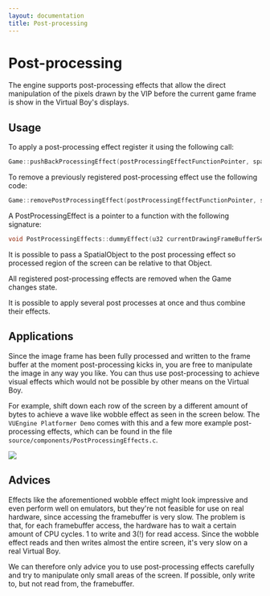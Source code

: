 ```yaml
---
layout: documentation
title: Post-processing
---
```


Post-processing
===============

The engine supports post-processing effects that allow the direct manipulation of the pixels drawn by the VIP before the current game frame is show in the Virtual Boy's displays.


Usage
-----

To apply a post-processing effect register it using the following call:

```cpp
Game::pushBackProcessingEffect(postProcessingEffectFunctionPointer, spatialObject);
```

To remove a previously registered post-processing effect use the following code:

```cpp	
Game::removePostProcessingEffect(postProcessingEffectFunctionPointer, spatialObject);
```

A PostProcessingEffect is a pointer to a function with the following signature:

```cpp
void PostProcessingEffects::dummyEffect(u32 currentDrawingFrameBufferSet, SpatialObject spatialObject)
```
	
It is possible to pass a SpatialObject to the post processing effect so processed region of the screen can be relative to that Object.  

All registered post-processing effects are removed when the Game changes state.

It is possible to apply several post processes at once and thus combine their effects.


Applications
------------

Since the image frame has been fully processed and written to the frame buffer at the moment post-processing kicks in, you are free to manipulate the image in any way you like. You can thus use post-processing to achieve visual effects which would not be possible by other means on the Virtual Boy.

For example, shift down each row of the screen by a different amount of bytes to achieve a wave like wobble effect as seen in the screen below. The `VUEngine Platformer Demo` comes with this and a few more example post-processing effects, which can be found in the file `source/components/PostProcessingEffects.c`.

![](/documentation/images/engine-post-processing-effect-wobble.png)


Advices
-------

Effects like the aforementioned wobble effect might look impressive and even perform well on emulators, but they're not feasible for use on real hardware, since accessing the framebuffer is very slow. The problem is that, for each framebuffer access, the hardware has to wait a certain amount of CPU cycles. 1 to write and 3(!) for read access. Since the wobble effect reads and then writes almost the entire screen, it's very slow on a real Virtual Boy.

We can therefore only advice you to use post-processing effects carefully and try to manipulate only small areas of the screen. If possible, only write to, but not read from, the framebuffer.
